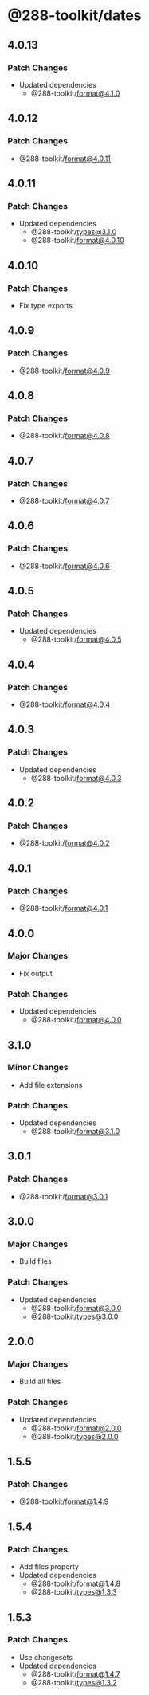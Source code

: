 # @288-toolkit/dates

## 4.0.13

### Patch Changes

- Updated dependencies
  - @288-toolkit/format@4.1.0

## 4.0.12

### Patch Changes

- @288-toolkit/format@4.0.11

## 4.0.11

### Patch Changes

- Updated dependencies
  - @288-toolkit/types@3.1.0
  - @288-toolkit/format@4.0.10

## 4.0.10

### Patch Changes

- Fix type exports

## 4.0.9

### Patch Changes

- @288-toolkit/format@4.0.9

## 4.0.8

### Patch Changes

- @288-toolkit/format@4.0.8

## 4.0.7

### Patch Changes

- @288-toolkit/format@4.0.7

## 4.0.6

### Patch Changes

- @288-toolkit/format@4.0.6

## 4.0.5

### Patch Changes

- Updated dependencies
  - @288-toolkit/format@4.0.5

## 4.0.4

### Patch Changes

- @288-toolkit/format@4.0.4

## 4.0.3

### Patch Changes

- Updated dependencies
  - @288-toolkit/format@4.0.3

## 4.0.2

### Patch Changes

- @288-toolkit/format@4.0.2

## 4.0.1

### Patch Changes

- @288-toolkit/format@4.0.1

## 4.0.0

### Major Changes

- Fix output

### Patch Changes

- Updated dependencies
  - @288-toolkit/format@4.0.0

## 3.1.0

### Minor Changes

- Add file extensions

### Patch Changes

- Updated dependencies
  - @288-toolkit/format@3.1.0

## 3.0.1

### Patch Changes

- @288-toolkit/format@3.0.1

## 3.0.0

### Major Changes

- Build files

### Patch Changes

- Updated dependencies
  - @288-toolkit/format@3.0.0
  - @288-toolkit/types@3.0.0

## 2.0.0

### Major Changes

- Build all files

### Patch Changes

- Updated dependencies
  - @288-toolkit/format@2.0.0
  - @288-toolkit/types@2.0.0

## 1.5.5

### Patch Changes

- @288-toolkit/format@1.4.9

## 1.5.4

### Patch Changes

- Add files property
- Updated dependencies
  - @288-toolkit/format@1.4.8
  - @288-toolkit/types@1.3.3

## 1.5.3

### Patch Changes

- Use changesets
- Updated dependencies
  - @288-toolkit/format@1.4.7
  - @288-toolkit/types@1.3.2
